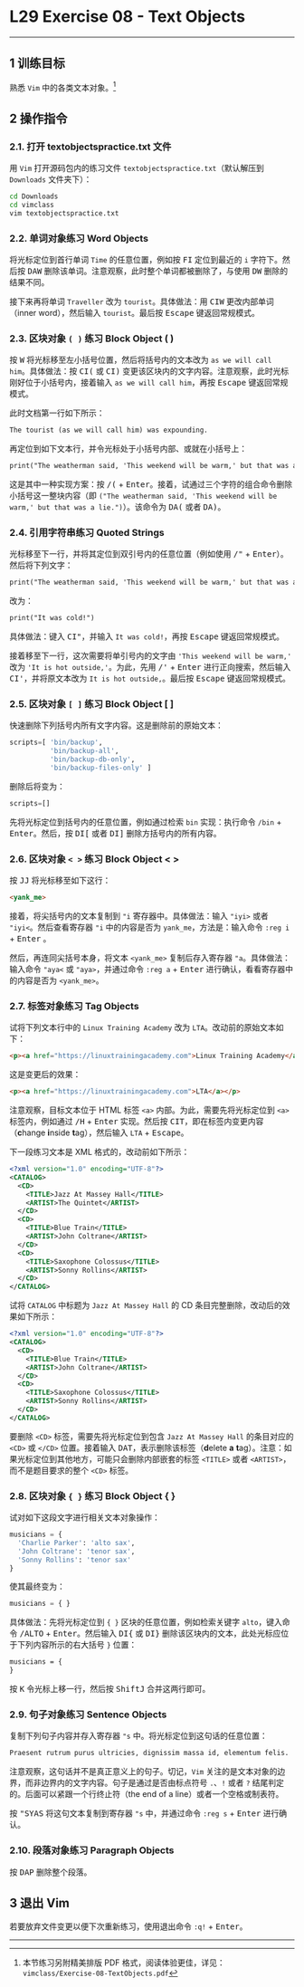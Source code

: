 # L29 Exercise 08 - Text Objects
---



## 1 训练目标

熟悉 `Vim` 中的各类文本对象。[^1]



## 2 操作指令

### 2.1. 打开 textobjectspractice.txt 文件

用 `Vim` 打开源码包内的练习文件 `textobjectspractice.txt`（默认解压到 `Downloads` 文件夹下）：

```bash
cd Downloads
cd vimclass
vim textobjectspractice.txt
```



### 2.2. 单词对象练习 Word Objects

将光标定位到首行单词 `Time` 的任意位置，例如按 <kbd>F</kbd><kbd>I</kbd> 定位到最近的 `i` 字符下。然后按 <kbd>D</kbd><kbd>A</kbd><kbd>W</kbd> 删除该单词。注意观察，此时整个单词都被删除了，与使用 <kbd>D</kbd><kbd>W</kbd> 删除的结果不同。

接下来再将单词 `Traveller` 改为 `tourist`。具体做法：用 <kbd>C</kbd><kbd>I</kbd><kbd>W</kbd> 更改内部单词（inner word），然后输入 `tourist`。最后按 <kbd>Escape</kbd> 键返回常规模式。



### 2.3. 区块对象 `( )` 练习 Block Object ( )

按 <kbd>W</kbd> 将光标移至左小括号位置，然后将括号内的文本改为 `as we will call him`。具体做法：按 <kbd>C</kbd><kbd>I</kbd><kbd>(</kbd> 或 <kbd>C</kbd><kbd>I</kbd><kbd>)</kbd> 变更该区块内的文字内容。注意观察，此时光标刚好位于小括号内，接着输入 `as we will call him`，再按 <kbd>Escape</kbd> 键返回常规模式。

 此时文档第一行如下所示：

```markdown
The tourist (as we will call him) was expounding.
```

再定位到如下文本行，并令光标处于小括号内部、或就在小括号上：

```markdown
print("The weatherman said, 'This weekend will be warm,' but that was a lie.")
```

这是其中一种实现方案：按 <kbd>/</kbd><kbd>(</kbd> + <kbd>Enter</kbd>。接着，试通过三个字符的组合命令删除小括号这一整块内容（即 `("The weatherman said, 'This weekend will be warm,' but that was a lie.")`）。该命令为 <kbd>D</kbd><kbd>A</kbd><kbd>(</kbd> 或者 <kbd>D</kbd><kbd>A</kbd><kbd>)</kbd>。



### 2.4. 引用字符串练习 Quoted Strings

光标移至下一行，并将其定位到双引号内的任意位置（例如使用 <kbd>/</kbd><kbd>"</kbd> + <kbd>Enter</kbd>）。然后将下列文字：

```markdown
print("The weatherman said, 'This weekend will be warm,' but that was a lie.")
```

改为：

```markdown
print("It was cold!")
```

具体做法：键入 <kbd>C</kbd><kbd>I</kbd><kbd>"</kbd>，并输入 `It was cold!`，再按 <kbd>Escape</kbd> 键返回常规模式。

接着移至下一行，这次需要将单引号内的文字由 `'This weekend will be warm,'` 改为 `'It is hot outside,'`。为此，先用 <kbd>/</kbd><kbd>'</kbd> + <kbd>Enter</kbd> 进行正向搜索，然后输入 <kbd>C</kbd><kbd>I</kbd><kbd>'</kbd>，并将原文本改为 `It is hot outside,`。最后按 <kbd>Escape</kbd> 键返回常规模式。



### 2.5. 区块对象 `[ ]` 练习 Block Object [ ]

快速删除下列括号内所有文字内容。这是删除前的原始文本：

```python
scripts=[ 'bin/backup',
          'bin/backup-all',
          'bin/backup-db-only',
          'bin/backup-files-only' ]
```

删除后将变为：

```python
scripts=[]
```

先将光标定位到括号内的任意位置，例如通过检索 `bin` 实现：执行命令 `/bin` + <kbd>Enter</kbd>。然后，按 <kbd>D</kbd><kbd>I</kbd><kbd>[</kbd> 或者 <kbd>D</kbd><kbd>I</kbd><kbd>]</kbd> 删除方括号内的所有内容。



### 2.6. 区块对象 `< >` 练习 Block Object < >

按 <kbd>J</kbd><kbd>J</kbd> 将光标移至如下这行：

```markdown
<yank_me>
```

接着，将尖括号内的文本复制到 `"i` 寄存器中。具体做法：输入 `"iyi>` 或者 `"iyi<`。然后查看寄存器 `"i` 中的内容是否为 `yank_me`，方法是：输入命令 `:reg i` + <kbd>Enter</kbd> 。

然后，再连同尖括号本身，将文本 `<yank_me>` 复制后存入寄存器 `"a`。具体做法：输入命令 `"aya<` 或 `"aya>`，并通过命令 `:reg a` + <kbd>Enter</kbd> 进行确认，看看寄存器中的内容是否为 `<yank_me>`。



### 2.7. 标签对象练习 Tag Objects

试将下列文本行中的 `Linux Training Academy` 改为 `LTA`。改动前的原始文本如下：

```html
<p><a href="https://linuxtrainingacademy.com">Linux Training Academy</a></p>
```

这是变更后的效果：

```html
<p><a href="https://linuxtrainingacademy.com">LTA</a></p>
```

注意观察，目标文本位于 HTML 标签 `<a>` 内部。为此，需要先将光标定位到 `<a>` 标签内，例如通过 <kbd>/</kbd><kbd>H</kbd> + <kbd>Enter</kbd> 实现。然后按 <kbd>C</kbd><kbd>I</kbd><kbd>T</kbd>，即在标签内变更内容（**c**hange **i**nside **t**ag），然后输入 `LTA` + <kbd>Escape</kbd>。

下一段练习文本是 XML 格式的，改动前如下所示：

```xml
<?xml version="1.0" encoding="UTF-8"?>
<CATALOG>
  <CD>
    <TITLE>Jazz At Massey Hall</TITLE>
    <ARTIST>The Quintet</ARTIST>
  </CD>
  <CD>
    <TITLE>Blue Train</TITLE>
    <ARTIST>John Coltrane</ARTIST>
  </CD>
  <CD>
    <TITLE>Saxophone Colossus</TITLE>
    <ARTIST>Sonny Rollins</ARTIST>
  </CD>
</CATALOG>
```

试将 `CATALOG` 中标题为 `Jazz At Massey Hall` 的 CD 条目完整删除，改动后的效果如下所示：

```xml
<?xml version="1.0" encoding="UTF-8"?>
<CATALOG>
  <CD>
    <TITLE>Blue Train</TITLE>
    <ARTIST>John Coltrane</ARTIST>
  </CD>
  <CD>
    <TITLE>Saxophone Colossus</TITLE>
    <ARTIST>Sonny Rollins</ARTIST>
  </CD>
</CATALOG>
```

要删除 `<CD>` 标签，需要先将光标定位到包含 `Jazz At Massey Hall` 的条目对应的 `<CD>` 或 `</CD>` 位置。接着输入 <kbd>D</kbd><kbd>A</kbd><kbd>T</kbd>，表示删除该标签（**d**elete **a** **t**ag）。注意：如果光标定位到其他地方，可能只会删除内部嵌套的标签 `<TITLE>` 或者 `<ARTIST>`，而不是题目要求的整个 `<CD>` 标签。



### 2.8. 区块对象 `{ }` 练习 Block Object { }

试对如下这段文字进行相关文本对象操作：

```python
musicians = {
  'Charlie Parker': 'alto sax',
  'John Coltrane': 'tenor sax',
  'Sonny Rollins': 'tenor sax'
}
```

使其最终变为：

```python
musicians = { }
```

具体做法：先将光标定位到 `{ }` 区块的任意位置，例如检索关键字 `alto`，键入命令 <kbd>/</kbd><kbd>A</kbd><kbd>L</kbd><kbd>T</kbd><kbd>O</kbd> + <kbd>Enter</kbd>。然后输入 <kbd>D</kbd><kbd>I</kbd><kbd>{</kbd> 或  <kbd>D</kbd><kbd>I</kbd><kbd>}</kbd> 删除该区块内的文本，此处光标应位于下列内容所示的右大括号 `}` 位置：

```markdown
musicians = {
}
```

按 <kbd>K</kbd> 令光标上移一行，然后按 <kbd>Shift</kbd><kbd>J</kbd> 合并这两行即可。



### 2.9. 句子对象练习 Sentence Objects

复制下列句子内容并存入寄存器 `"s` 中。将光标定位到这句话的任意位置：

```markdown
Praesent rutrum purus ultricies, dignissim massa id, elementum felis.
```

注意观察，这句话并不是真正意义上的句子。切记，`Vim` 关注的是文本对象的边界，而非边界内的文字内容。句子是通过是否由标点符号 `.`、`!` 或者 `?` 结尾判定的。后面可以紧跟一个行终止符（the end of a line）或者一个空格或制表符。 

按 <kbd>"</kbd><kbd>S</kbd><kbd>Y</kbd><kbd>A</kbd><kbd>S</kbd> 将这句文本复制到寄存器 `"s` 中，并通过命令 `:reg s` + <kbd>Enter</kbd> 进行确认。



### 2.10. 段落对象练习 Paragraph Objects

按 <kbd>D</kbd><kbd>A</kbd><kbd>P</kbd> 删除整个段落。



## 3 退出 Vim

若要放弃文件变更以便下次重新练习，使用退出命令 `:q!` + <kbd>Enter</kbd>。



---

[^1]: 本节练习另附精美排版 PDF 格式，阅读体验更佳，详见：`vimclass/Exercise-08-TextObjects.pdf`



